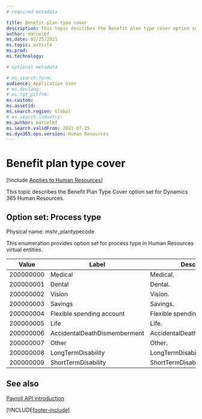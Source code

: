 ```yaml
---
# required metadata

title: Benefit plan type cover
description: This topic describes the Benefit plan type cover option set for Dynamics 365 Human Resources.
author: marcelbf
ms.date: 07/25/2021
ms.topic: article
ms.prod: 
ms.technology: 

# optional metadata

# ms.search.form: 
audience: Application User
# ms.devlang: 
# ms.tgt_pltfrm: 
ms.custom: 
ms.assetid: 
ms.search.region: Global
# ms.search.industry: 
ms.author: marcelbf
ms.search.validFrom: 2021-07-25
ms.dyn365.ops.version: Human Resources
---
```


# Benefit plan type cover

[!include [Applies to Human Resources](../includes/applies-to-hr.md)]

This topic describes the Benefit Plan Type Cover option set for Dynamics 365 Human Resources.

## Option set: Process type

Physical name: mshr_plantypecode

This enumeration provides option set for process type in Human Resources virtual entities.

| Value | Label | Description |
| --- | --- | --- |
| 200000000 | Medical | Medical. |
| 200000001 | Dental | Dental. |
| 200000002 | Vision | Vision. |
| 200000003 | Savings | Savings. |
| 200000004 | Flexible spending account | Flexible spending account. |
| 200000005 | Life | Life. |
| 200000006 | AccidentalDeathDismemberment | AccidentalDeathDismemberment. |
| 200000007 | Other | Other.|
| 200000008 | LongTermDisability | LongTermDisability. |
| 200000009 | ShortTermDisability | ShortTermDisability. |

## See also

[Payroll API introduction](hr-admin-integration-payroll-api-introduction.md)<br>


[!INCLUDE[footer-include](../includes/footer-banner.md)]